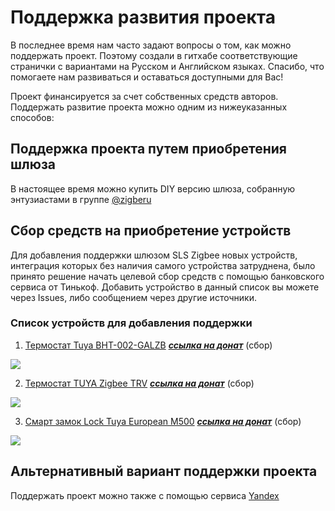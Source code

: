 # Поддержка развития проекта

В последнее время нам часто задают вопросы о том, как можно поддержать проект. Поэтому создали в гитхабе соответствующие странички с вариантами на Русском и Английском языках. Спасибо, что помогаете нам развиваться и оставаться доступными для Вас!

Проект финансируется за счет собственных средств авторов.  Поддержать развитие проекта можно одним из нижеуказанных способов:

## Поддержка проекта путем приобретения  шлюза 
В настоящее время  можно купить DIY версию  шлюза, собранную энтузиастами в группе [@zigberu](https://t.me/zigberu)

##  Сбор средств на приобретение устройств
Для добавления  поддержки шлюзом SLS  Zigbee новых устройств, интеграция  которых  без наличия  самого устройства затруднена, было принято решение начать целевой сбор средств с помощью банковского сервиса от Тинькоф. Добавить устройство в данный список вы можете через Issues, либо сообщением через другие источники.

### Список устройств для добавления поддержки

1) [Термостат Tuya BHT-002-GALZB](https://aliexpress.ru/item/4001290635305.html)        ***[ссылка на  донат](https://www.tinkoff.ru/sl/8P611xPyTjZ)*** (сбор)



![](https://ae01.alicdn.com/kf/H94fc497408204fb18c16681e47f84e88X.jpg?width=1001&height=1001&hash=2002)



2)  [Термостат TUYA Zigbee TRV](https://aliexpress.ru/item/4001043738901.html)        ***[ссылка на  донат](https://www.tinkoff.ru/sl/22NQXhUqwTD)***  (сбор)


![](https://ae01.alicdn.com/kf/Hb6982e9da9b7461080b14ac3d406b0dd4.jpg)



3) [Смарт замок Lock Tuya European M500](https://aliexpress.ru/item/4001136671110.html)        ***[ссылка на  донат](https://www.tinkoff.ru/collectmoney/crowd/gira.grigoriy1/Kp2oi65920/?short_link=5pQkgc7UzuP&httpMethod=GET)*** (сбор)

![](https://ae01.alicdn.com/kf/Hc67430a13eab499b89959e67b2973a3fS.jpg?width=920&height=460&hash=1380)

##  Альтернативный вариант поддержки проекта

Поддержать проект можно также  с помощью сервиса [Yandex](https://yasobe.ru/na/slsys)


